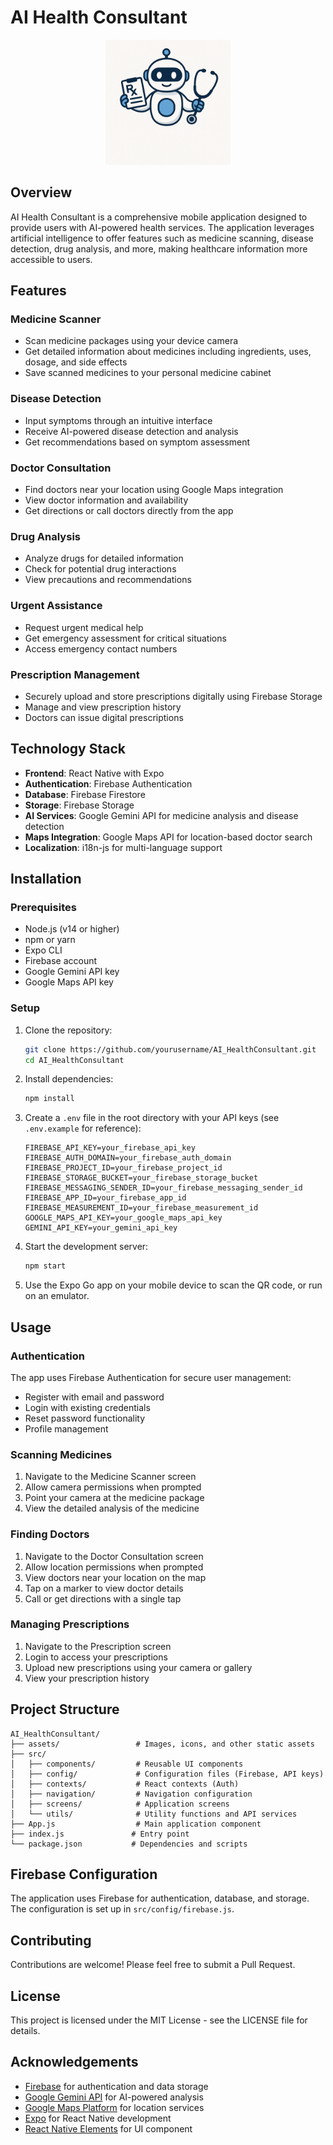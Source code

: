 # AI Health Consultant

<p align="center">
  <img src="./assets/icon.png" alt="AI Health Consultant Logo" width="200"/>
</p>

## Overview

AI Health Consultant is a comprehensive mobile application designed to provide users with AI-powered health services. The application leverages artificial intelligence to offer features such as medicine scanning, disease detection, drug analysis, and more, making healthcare information more accessible to users.

## Features

### Medicine Scanner
- Scan medicine packages using your device camera
- Get detailed information about medicines including ingredients, uses, dosage, and side effects
- Save scanned medicines to your personal medicine cabinet

### Disease Detection
- Input symptoms through an intuitive interface
- Receive AI-powered disease detection and analysis
- Get recommendations based on symptom assessment

### Doctor Consultation
- Find doctors near your location using Google Maps integration
- View doctor information and availability
- Get directions or call doctors directly from the app

### Drug Analysis
- Analyze drugs for detailed information
- Check for potential drug interactions
- View precautions and recommendations

### Urgent Assistance
- Request urgent medical help
- Get emergency assessment for critical situations
- Access emergency contact numbers

### Prescription Management
- Securely upload and store prescriptions digitally using Firebase Storage
- Manage and view prescription history
- Doctors can issue digital prescriptions

## Technology Stack

- **Frontend**: React Native with Expo
- **Authentication**: Firebase Authentication
- **Database**: Firebase Firestore
- **Storage**: Firebase Storage
- **AI Services**: Google Gemini API for medicine analysis and disease detection
- **Maps Integration**: Google Maps API for location-based doctor search
- **Localization**: i18n-js for multi-language support

## Installation

### Prerequisites

- Node.js (v14 or higher)
- npm or yarn
- Expo CLI
- Firebase account
- Google Gemini API key
- Google Maps API key

### Setup

1. Clone the repository:
   ```bash
   git clone https://github.com/yourusername/AI_HealthConsultant.git
   cd AI_HealthConsultant
   ```

2. Install dependencies:
   ```bash
   npm install
   ```

3. Create a `.env` file in the root directory with your API keys (see `.env.example` for reference):
   ```
   FIREBASE_API_KEY=your_firebase_api_key
   FIREBASE_AUTH_DOMAIN=your_firebase_auth_domain
   FIREBASE_PROJECT_ID=your_firebase_project_id
   FIREBASE_STORAGE_BUCKET=your_firebase_storage_bucket
   FIREBASE_MESSAGING_SENDER_ID=your_firebase_messaging_sender_id
   FIREBASE_APP_ID=your_firebase_app_id
   FIREBASE_MEASUREMENT_ID=your_firebase_measurement_id
   GOOGLE_MAPS_API_KEY=your_google_maps_api_key
   GEMINI_API_KEY=your_gemini_api_key
   ```

4. Start the development server:
   ```bash
   npm start
   ```

5. Use the Expo Go app on your mobile device to scan the QR code, or run on an emulator.

## Usage

### Authentication

The app uses Firebase Authentication for secure user management:

- Register with email and password
- Login with existing credentials
- Reset password functionality
- Profile management

### Scanning Medicines

1. Navigate to the Medicine Scanner screen
2. Allow camera permissions when prompted
3. Point your camera at the medicine package
4. View the detailed analysis of the medicine

### Finding Doctors

1. Navigate to the Doctor Consultation screen
2. Allow location permissions when prompted
3. View doctors near your location on the map
4. Tap on a marker to view doctor details
5. Call or get directions with a single tap

### Managing Prescriptions

1. Navigate to the Prescription screen
2. Login to access your prescriptions
3. Upload new prescriptions using your camera or gallery
4. View your prescription history

## Project Structure

```
AI_HealthConsultant/
├── assets/                 # Images, icons, and other static assets
├── src/
│   ├── components/         # Reusable UI components
│   ├── config/             # Configuration files (Firebase, API keys)
│   ├── contexts/           # React contexts (Auth)
│   ├── navigation/         # Navigation configuration
│   ├── screens/            # Application screens
│   └── utils/              # Utility functions and API services
├── App.js                  # Main application component
├── index.js               # Entry point
└── package.json           # Dependencies and scripts
```

## Firebase Configuration

The application uses Firebase for authentication, database, and storage. The configuration is set up in `src/config/firebase.js`.

## Contributing

Contributions are welcome! Please feel free to submit a Pull Request.

## License

This project is licensed under the MIT License - see the LICENSE file for details.

## Acknowledgements

- [Firebase](https://firebase.google.com/) for authentication and data storage
- [Google Gemini API](https://ai.google.dev/) for AI-powered analysis
- [Google Maps Platform](https://developers.google.com/maps) for location services
- [Expo](https://expo.dev/) for React Native development
- [React Native Elements](https://reactnativeelements.com/) for UI component
